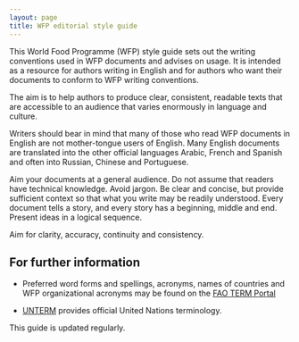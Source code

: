 ```yaml
---
layout: page
title: WFP editorial style guide
---
```


This World Food Programme (WFP) style guide sets out the writing conventions used in WFP documents and advises on usage. It is intended as a resource for authors writing in English and for authors who want their documents to conform to WFP writing conventions.

The aim is to help authors to produce clear, consistent, readable texts that are accessible to an audience that varies enormously in language and culture.

Writers should bear in mind that many of those who read WFP documents in English are not mother-tongue users of English. Many English documents are translated into the other official languages Arabic, French and Spanish and often into Russian, Chinese and Portuguese.

Aim your documents at a general audience. Do not assume that readers have technical knowledge. Avoid jargon. Be clear and concise, but provide sufficient context so that what you write may be readily understood. Every document tells a story, and every story has a beginning, middle and end. Present ideas in a logical sequence.

Aim for clarity, accuracy, continuity and consistency.

## For further information

* Preferred word forms and spellings, acronyms, names of countries and WFP organizational acronyms may be found on the [FAO TERM Portal](http://www.fao.org/faoterm/en/) 

* [UNTERM](http://untermportal.un.org/) provides official United Nations terminology.

This guide is updated regularly.
